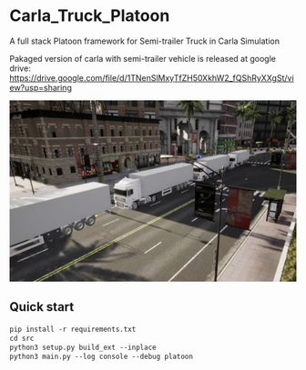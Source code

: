 # Carla_Truck_Platoon
A full stack Platoon framework for Semi-trailer Truck in Carla Simulation

Pakaged version of carla with semi-trailer vehicle is released at google drive: 
https://drive.google.com/file/d/1TNenSlMxyTfZH50XkhW2_fQShRyXXgSt/view?usp=sharing

![](./assets/front.jpg)

## Quick start
```
pip install -r requirements.txt
cd src
python3 setup.py build_ext --inplace
python3 main.py --log console --debug platoon   
```